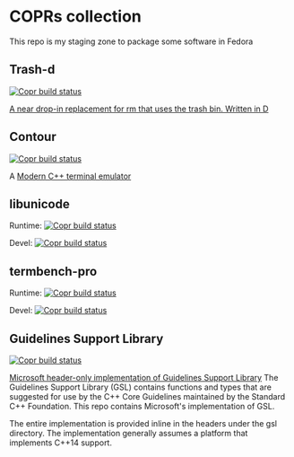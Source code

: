 # COPRs collection

This repo is my staging zone to package some software in Fedora

## Trash-d

[![Copr build status](https://copr.fedorainfracloud.org/coprs/gagbo/trash-d/package/trash-d/status_image/last_build.png)](https://copr.fedorainfracloud.org/coprs/gagbo/trash-d/package/trash-d/)

[A near drop-in replacement for rm that uses the trash bin. Written in D](https://github.com/rushsteve1/trash-d)

## Contour

[![Copr build status](https://copr.fedorainfracloud.org/coprs/gagbo/contour/package/contour/status_image/last_build.png)](https://copr.fedorainfracloud.org/coprs/gagbo/contour/package/contour/)

A [Modern C++ terminal emulator](https://github.com/contour-terminal/contour)

## libunicode

Runtime: [![Copr build status](https://copr.fedorainfracloud.org/coprs/gagbo/contour/package/libunicode/status_image/last_build.png)](https://copr.fedorainfracloud.org/coprs/gagbo/contour/package/libunicode/)

Devel: [![Copr build status](https://copr.fedorainfracloud.org/coprs/gagbo/contour/package/libunicode-devel/status_image/last_build.png)](https://copr.fedorainfracloud.org/coprs/gagbo/contour/package/libunicode-devel/)

## termbench-pro

Runtime: [![Copr build status](https://copr.fedorainfracloud.org/coprs/gagbo/contour/package/termbench-pro/status_image/last_build.png)](https://copr.fedorainfracloud.org/coprs/gagbo/contour/package/termbench-pro/)

Devel: [![Copr build status](https://copr.fedorainfracloud.org/coprs/gagbo/contour/package/termbench-pro-devel/status_image/last_build.png)](https://copr.fedorainfracloud.org/coprs/gagbo/contour/package/termbench-pro-devel/)

## Guidelines Support Library

[![Copr build status](https://copr.fedorainfracloud.org/coprs/gagbo/contour/package/guidelines-support-lib-devel/status_image/last_build.png)](https://copr.fedorainfracloud.org/coprs/gagbo/contour/package/guidelines-support-lib-devel/)

[Microsoft header-only implementation of Guidelines Support Library](https://github.com/microsoft/GSL)
The Guidelines Support Library (GSL) contains functions and types that are
suggested for use by the C++ Core Guidelines maintained by the Standard C++ Foundation.
This repo contains Microsoft's implementation of GSL.

The entire implementation is provided inline in the headers under the gsl directory.
The implementation generally assumes a platform that implements C++14 support.

